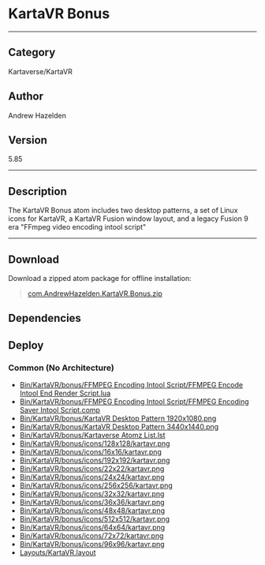 # KartaVR Bonus
___

## Category
Kartaverse/KartaVR

## Author
Andrew Hazelden

## Version
5.85

___

## Description
<p>The KartaVR Bonus atom includes two desktop patterns, a set of Linux icons for KartaVR, a KartaVR Fusion window layout, and a legacy Fusion 9 era "FFmpeg video encoding intool script"</p>

___

## Download

Download a zipped atom package for offline installation:
> [com.AndrewHazelden.KartaVR.Bonus.zip](https://gitlab.com/WeSuckLess/Reactor/-/archive/master/Reactor-master.zip?path=Atoms/com.AndrewHazelden.KartaVR.Bonus)  

## Dependencies

## Deploy

### Common (No Architecture)

<ul>
<li><a href="https://gitlab.com/WeSuckLess/Reactor/-/blob/master/Atoms/com.AndrewHazelden.KartaVR.Bonus/Bin/KartaVR/bonus/FFMPEG Encoding Intool Script/FFMPEG Encode Intool End Render Script.lua?ref_type=heads">Bin/KartaVR/bonus/FFMPEG Encoding Intool Script/FFMPEG Encode Intool End Render Script.lua</a></li>
<li><a href="https://gitlab.com/WeSuckLess/Reactor/-/blob/master/Atoms/com.AndrewHazelden.KartaVR.Bonus/Bin/KartaVR/bonus/FFMPEG Encoding Intool Script/FFMPEG Encoding Saver Intool Script.comp?ref_type=heads">Bin/KartaVR/bonus/FFMPEG Encoding Intool Script/FFMPEG Encoding Saver Intool Script.comp</a></li>
<li><a href="https://gitlab.com/WeSuckLess/Reactor/-/blob/master/Atoms/com.AndrewHazelden.KartaVR.Bonus/Bin/KartaVR/bonus/KartaVR Desktop Pattern 1920x1080.png?ref_type=heads">Bin/KartaVR/bonus/KartaVR Desktop Pattern 1920x1080.png</a></li>
<li><a href="https://gitlab.com/WeSuckLess/Reactor/-/blob/master/Atoms/com.AndrewHazelden.KartaVR.Bonus/Bin/KartaVR/bonus/KartaVR Desktop Pattern 3440x1440.png?ref_type=heads">Bin/KartaVR/bonus/KartaVR Desktop Pattern 3440x1440.png</a></li>
<li><a href="https://gitlab.com/WeSuckLess/Reactor/-/blob/master/Atoms/com.AndrewHazelden.KartaVR.Bonus/Bin/KartaVR/bonus/Kartaverse Atomz List.lst?ref_type=heads">Bin/KartaVR/bonus/Kartaverse Atomz List.lst</a></li>
<li><a href="https://gitlab.com/WeSuckLess/Reactor/-/blob/master/Atoms/com.AndrewHazelden.KartaVR.Bonus/Bin/KartaVR/bonus/icons/128x128/kartavr.png?ref_type=heads">Bin/KartaVR/bonus/icons/128x128/kartavr.png</a></li>
<li><a href="https://gitlab.com/WeSuckLess/Reactor/-/blob/master/Atoms/com.AndrewHazelden.KartaVR.Bonus/Bin/KartaVR/bonus/icons/16x16/kartavr.png?ref_type=heads">Bin/KartaVR/bonus/icons/16x16/kartavr.png</a></li>
<li><a href="https://gitlab.com/WeSuckLess/Reactor/-/blob/master/Atoms/com.AndrewHazelden.KartaVR.Bonus/Bin/KartaVR/bonus/icons/192x192/kartavr.png?ref_type=heads">Bin/KartaVR/bonus/icons/192x192/kartavr.png</a></li>
<li><a href="https://gitlab.com/WeSuckLess/Reactor/-/blob/master/Atoms/com.AndrewHazelden.KartaVR.Bonus/Bin/KartaVR/bonus/icons/22x22/kartavr.png?ref_type=heads">Bin/KartaVR/bonus/icons/22x22/kartavr.png</a></li>
<li><a href="https://gitlab.com/WeSuckLess/Reactor/-/blob/master/Atoms/com.AndrewHazelden.KartaVR.Bonus/Bin/KartaVR/bonus/icons/24x24/kartavr.png?ref_type=heads">Bin/KartaVR/bonus/icons/24x24/kartavr.png</a></li>
<li><a href="https://gitlab.com/WeSuckLess/Reactor/-/blob/master/Atoms/com.AndrewHazelden.KartaVR.Bonus/Bin/KartaVR/bonus/icons/256x256/kartavr.png?ref_type=heads">Bin/KartaVR/bonus/icons/256x256/kartavr.png</a></li>
<li><a href="https://gitlab.com/WeSuckLess/Reactor/-/blob/master/Atoms/com.AndrewHazelden.KartaVR.Bonus/Bin/KartaVR/bonus/icons/32x32/kartavr.png?ref_type=heads">Bin/KartaVR/bonus/icons/32x32/kartavr.png</a></li>
<li><a href="https://gitlab.com/WeSuckLess/Reactor/-/blob/master/Atoms/com.AndrewHazelden.KartaVR.Bonus/Bin/KartaVR/bonus/icons/36x36/kartavr.png?ref_type=heads">Bin/KartaVR/bonus/icons/36x36/kartavr.png</a></li>
<li><a href="https://gitlab.com/WeSuckLess/Reactor/-/blob/master/Atoms/com.AndrewHazelden.KartaVR.Bonus/Bin/KartaVR/bonus/icons/48x48/kartavr.png?ref_type=heads">Bin/KartaVR/bonus/icons/48x48/kartavr.png</a></li>
<li><a href="https://gitlab.com/WeSuckLess/Reactor/-/blob/master/Atoms/com.AndrewHazelden.KartaVR.Bonus/Bin/KartaVR/bonus/icons/512x512/kartavr.png?ref_type=heads">Bin/KartaVR/bonus/icons/512x512/kartavr.png</a></li>
<li><a href="https://gitlab.com/WeSuckLess/Reactor/-/blob/master/Atoms/com.AndrewHazelden.KartaVR.Bonus/Bin/KartaVR/bonus/icons/64x64/kartavr.png?ref_type=heads">Bin/KartaVR/bonus/icons/64x64/kartavr.png</a></li>
<li><a href="https://gitlab.com/WeSuckLess/Reactor/-/blob/master/Atoms/com.AndrewHazelden.KartaVR.Bonus/Bin/KartaVR/bonus/icons/72x72/kartavr.png?ref_type=heads">Bin/KartaVR/bonus/icons/72x72/kartavr.png</a></li>
<li><a href="https://gitlab.com/WeSuckLess/Reactor/-/blob/master/Atoms/com.AndrewHazelden.KartaVR.Bonus/Bin/KartaVR/bonus/icons/96x96/kartavr.png?ref_type=heads">Bin/KartaVR/bonus/icons/96x96/kartavr.png</a></li>
<li><a href="https://gitlab.com/WeSuckLess/Reactor/-/blob/master/Atoms/com.AndrewHazelden.KartaVR.Bonus/Layouts/KartaVR.layout?ref_type=heads">Layouts/KartaVR.layout</a></li>
</ul>
